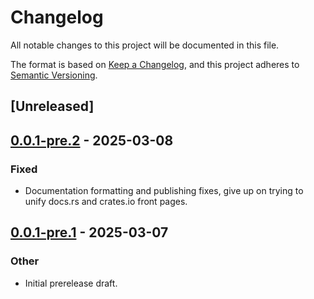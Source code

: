# Changelog

All notable changes to this project will be documented in this file.

The format is based on [Keep a Changelog](https://keepachangelog.com/en/1.0.0/),
and this project adheres to [Semantic Versioning](https://semver.org/spec/v2.0.0.html).

## [Unreleased]

## [0.0.1-pre.2](https://github.com/folo-rs/folo/compare/linked-v0.0.1-pre.1...linked-v0.0.1-pre.2) - 2025-03-08

### Fixed

- Documentation formatting and publishing fixes, give up on trying to unify docs.rs and crates.io front pages.

## [0.0.1-pre.1](https://github.com/folo-rs/folo/releases/tag/linked-v0.0.1-pre.1) - 2025-03-07

### Other

- Initial prerelease draft.
